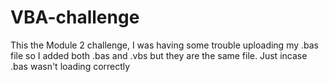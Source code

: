 # VBA-challenge
This the Module 2 challenge, I was having some trouble uploading my .bas file so I added both .bas and .vbs but they are the same file. Just incase .bas wasn't loading correctly
